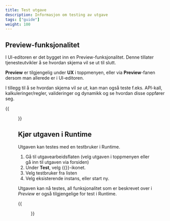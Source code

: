 ```yaml
---
title: Test utgave
description: Informasjon om testing av utgave
tags: ["guide"]
weight: 100
---
```


## Preview-funksjonalitet
I UI-editoren er det bygget inn en Preview-funksjonalitet. Denne tillater tjenesteutvikler å se hvordan skjema vil se ut til slutt. 

**Preview** er tilgjengelig under **UX** i toppmenyen, eller via **Preview**-fanen dersom man allerede er i UI-editoren. 

I tillegg til å se hvordan skjema vil _se ut_, kan man også teste f.eks. API-kall, kalkuleringer/regler, valideringer og dynamikk
og se hvordan disse oppfører seg.

{{<figure src="ui-editor-preview.gif?width=1000" title="Preview">}}

## Kjør utgaven i Runtime

Utgaven kan testes med en testbruker i Runtime.

1. Gå til utgavearbeidsflaten (velg utgaven i toppmenyen eller gå inn til utgaven via forsiden)
2. Under **Test**, velg {{<icon name="fa-play">}}-ikonet.
3. Velg testbruker fra listen
4. Velg eksisterende instans, eller start ny.

Utgaven kan nå testes, all funksjonalitet som er beskrevet over i _Preview_ er også tilgjengelige for test i Runtime.

{{<figure src="runtime-test.gif?width=1000" title="Test utgave i Runtime">}}
